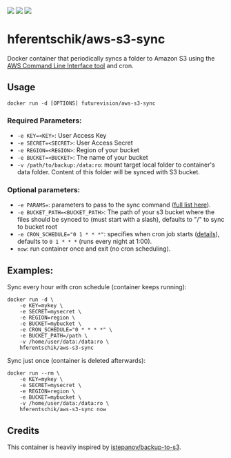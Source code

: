 [![](https://images.microbadger.com/badges/image/hferentschik/aws-s3-sync.svg)](https://microbadger.com/images/hferentschik/aws-s3-sync "Get your own image badge on microbadger.com")
[![](https://images.microbadger.com/badges/commit/hferentschik/aws-s3-sync.svg)](https://microbadger.com/images/hferentschik/aws-s3-sync "Get your own commit badge on microbadger.com")
[![](https://images.microbadger.com/badges/version/hferentschik/aws-s3-sync.svg)](https://microbadger.com/images/hferentschik/aws-s3-sync "Get your own version badge on microbadger.com")

# hferentschik/aws-s3-sync

Docker container that periodically syncs a folder to Amazon S3 using the [AWS Command Line Interface tool](https://aws.amazon.com/cli/) and cron.

## Usage

    docker run -d [OPTIONS] futurevision/aws-s3-sync


### Required Parameters:

* `-e KEY=<KEY>`: User Access Key
* `-e SECRET=<SECRET>`: User Access Secret
* `-e REGION=<REGION>`: Region of your bucket
* `-e BUCKET=<BUCKET>`: The name of your bucket
* `-v /path/to/backup:/data:ro`: mount target local folder to container's data folder. Content of this folder will be synced with S3 bucket.

### Optional parameters:

* `-e PARAMS=`: parameters to pass to the sync command ([full list here](http://docs.aws.amazon.com/cli/latest/reference/s3/sync.html)).
* `-e BUCKET_PATH=<BUCKET_PATH>`: The path of your s3 bucket where the files should be synced to (must start with a slash), defaults to "/" to sync to bucket root
* `-e CRON_SCHEDULE="0 1 * * *"`: specifies when cron job starts ([details](http://en.wikipedia.org/wiki/Cron)), defaults to `0 1 * * *` (runs every night at 1:00).
* `now`: run container once and exit (no cron scheduling).

## Examples:

Sync every hour with cron schedule (container keeps running):

    docker run -d \
        -e KEY=mykey \
        -e SECRET=mysecret \
		-e REGION=region \
        -e BUCKET=mybucket \
        -e CRON_SCHEDULE="0 * * * *" \
		-e BUCKET_PATH=/path \
        -v /home/user/data:/data:ro \
        hferentschik/aws-s3-sync

Sync just once (container is deleted afterwards):

    docker run --rm \
        -e KEY=mykey \
        -e SECRET=mysecret \
		-e REGION=region \
        -e BUCKET=mybucket \
        -v /home/user/data:/data:ro \
        hferentschik/aws-s3-sync now

## Credits

This container is heavily inspired by [istepanov/backup-to-s3](https://github.com/futurevision/docker-aws-s3-sync).
